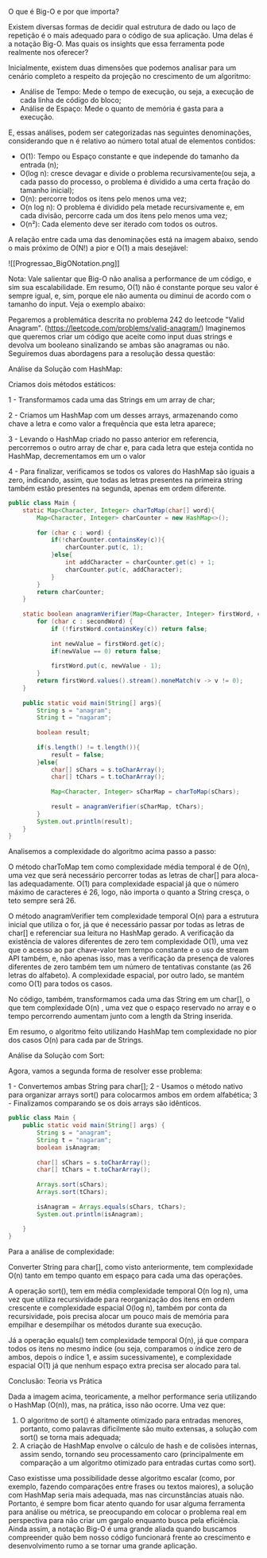 O que é Big-O e por que importa?

Existem diversas formas de decidir qual estrutura de dado ou laço de repetição é o mais adequado para o código de sua aplicação. Uma delas é a notação Big-O. Mas quais os insights que essa ferramenta pode realmente nos oferecer?

Inicialmente, existem duas dimensões que podemos analisar para um cenário completo a respeito da projeção no crescimento de um algoritmo:

- Análise de Tempo: Mede o tempo de execução, ou seja, a execução de cada linha de código do bloco;
- Análise de Espaço: Mede o quanto de memória é gasta para a execução.

E, essas análises, podem ser categorizadas nas seguintes denominações, considerando que n é relativo ao número total atual de elementos contidos:

- O(1): Tempo ou Espaço constante e que independe do tamanho da entrada (n);
- O(log n): cresce devagar e divide o problema recursivamente(ou seja, a cada passo do processo, o problema é dividido a uma certa fração do tamanho inicial);
- O(n): percorre todos os itens pelo menos uma vez;
- O(n log n): O problema é dividido pela metade recursivamente e, em cada divisão, percorre cada um dos itens pelo menos uma vez;
- O(n²): Cada elemento deve ser iterado com todos os outros.

A relação entre cada uma das denominações está na imagem abaixo, sendo o mais próximo de O(N!) a pior e O(1) a mais desejável:

![[Progressao_BigONotation.png]]

Nota: Vale salientar que Big-O não analisa a performance de um código, e sim sua escalabilidade. Em resumo, O(1) não é constante porque seu valor é sempre igual, e, sim, porque ele não aumenta ou diminui de acordo com o tamanho do input. Veja o exemplo abaixo:

Pegaremos a problemática descrita no problema 242 do leetcode "Valid Anagram". (https://leetcode.com/problems/valid-anagram/)
Imaginemos que queremos criar um código que aceite como input duas strings e devolva um booleano sinalizando se ambas são anagramas ou não. Seguiremos duas abordagens para a resolução dessa questão:

Análise da Solução com HashMap:

Criamos dois métodos estáticos: 

1 - Transformamos cada uma das Strings em um array de char;

2 - Criamos um HashMap com um desses arrays, armazenando como chave a letra e como valor a frequência que esta letra aparece;

3 - Levando o HashMap criado no passo anterior em referencia, percorremos o outro array de char e, para cada letra que esteja contida no HashMap, decrementamos em um o valor

4 - Para finalizar, verificamos se todos os valores do HashMap são iguais a zero, indicando, assim, que todas as letras presentes na primeira string também estão presentes na segunda, apenas em ordem diferente.

```java
public class Main {  
    static Map<Character, Integer> charToMap(char[] word){  
        Map<Character, Integer> charCounter = new HashMap<>();  
  
        for (char c : word) {  
            if(!charCounter.containsKey(c)){  
                charCounter.put(c, 1);  
            }else{  
                int addCharacter = charCounter.get(c) + 1;  
                charCounter.put(c, addCharacter);  
            }  
        }  
        return charCounter;  
    }  
  
    static boolean anagramVerifier(Map<Character, Integer> firstWord, char[] secondWord){  
        for (char c : secondWord) {  
            if (!firstWord.containsKey(c)) return false;  
  
            int newValue = firstWord.get(c);  
            if(newValue == 0) return false;  
  
            firstWord.put(c, newValue - 1);  
        }  
        return firstWord.values().stream().noneMatch(v -> v != 0);  
    }  
  
    public static void main(String[] args){  
        String s = "anagram";  
        String t = "nagaram";  
  
        boolean result;  
  
        if(s.length() != t.length()){  
            result = false;  
        }else{  
            char[] sChars = s.toCharArray();  
            char[] tChars = t.toCharArray();  
  
            Map<Character, Integer> sCharMap = charToMap(sChars);  
  
            result = anagramVerifier(sCharMap, tChars);  
        }  
        System.out.println(result);  
    }  
}
```

Analisemos a complexidade do algoritmo acima passo a passo:

O método charToMap tem como complexidade média temporal é de O(n), uma vez que será necessário percorrer todas as letras de char[] para aloca-las adequadamente. O(1) para complexidade espacial já que o número máximo de caracteres é 26, logo, não importa o quanto a String cresça, o teto sempre será 26.

O método anagramVerifier tem complexidade temporal O(n) para a estrutura inicial que utiliza o for, já que é necessário passar por todas as letras de char[] e referenciar sua leitura no HashMap gerado. A verificação da existência de valores diferentes de zero tem complexidade O(1), uma vez que o acesso ao par chave-valor tem tempo constante e o uso de stream API também, e, não apenas isso, mas a verificação da presença de valores diferentes de zero também tem um número de tentativas constante (as 26 letras do alfabeto). A complexidade espacial, por outro lado, se mantém como O(1) para todos os casos.

No código, também, transformamos cada uma das String em um char[], o que tem complexidade O(n) , uma vez que o espaço reservado no array e o tempo percorrendo aumentam junto com a length da String inserida.

Em resumo, o algoritmo feito utilizando HashMap tem complexidade no pior dos casos O(n) para cada par de Strings.

Análise da Solução com Sort:

Agora, vamos a segunda forma de resolver esse problema:

1 - Convertemos ambas String para char[];
2 - Usamos o método nativo para organizar arrays sort() para colocarmos ambos em ordem alfabética;
3 - Finalizamos comparando se os dois arrays são idênticos.

```java
public class Main {  
    public static void main(String[] args) {  
        String s = "anagram";  
        String t = "nagaram";  
        boolean isAnagram;  
  
        char[] sChars = s.toCharArray();  
        char[] tChars = t.toCharArray();  
  
        Arrays.sort(sChars);  
        Arrays.sort(tChars);  
  
        isAnagram = Arrays.equals(sChars, tChars);  
        System.out.println(isAnagram);  
  
    }  
}
```

Para a análise de complexidade:

Converter String para char[], como visto anteriormente, tem complexidade O(n) tanto em tempo quanto em espaço para cada uma das operações.

A operação sort(), tem em média complexidade temporal O(n log n), uma vez que utiliza recursividade para reorganização dos itens em ordem crescente e complexidade espacial O(log n), também por conta da recursividade, pois precisa alocar um pouco mais de memória para empilhar e desempilhar os métodos durante sua execução.

Já a operação equals() tem complexidade temporal O(n), já que compara todos os itens no mesmo índice (ou seja, comparamos o índice zero de ambos, depois o índice 1, e assim sucessivamente), e complexidade espacial O(1) já que nenhum espaço extra precisa ser alocado para tal.

Conclusão: Teoria vs Prática

Dada a imagem acima, teoricamente, a melhor performance seria utilizando o HashMap (O(n)), mas, na prática, isso não ocorre. Uma vez que:

1. O algoritmo de sort() é altamente otimizado para entradas menores, portanto, como palavras dificilmente são muito extensas, a solução com sort() se torna mais adequada;
2. A criação de HashMap envolve o cálculo de hash e de colisões internas, assim sendo, tornando seu processamento caro (principalmente em comparação a um algoritmo otimizado para entradas curtas como sort).

Caso existisse uma possibilidade desse algoritmo escalar (como, por exemplo, fazendo comparações entre frases ou textos maiores), a solução com HashMap seria mais adequada, mas nas circunstâncias atuais não. Portanto, é sempre bom ficar atento quando for usar alguma ferramenta para análise ou métrica, se preocupando em colocar o problema real em perspectiva para não criar um gargalo enquanto busca pela eficiência. Ainda assim, a notação Big-O é uma grande aliada quando buscamos compreender quão bem nosso código funcionará frente ao crescimento e desenvolvimento rumo a se tornar uma grande aplicação.

